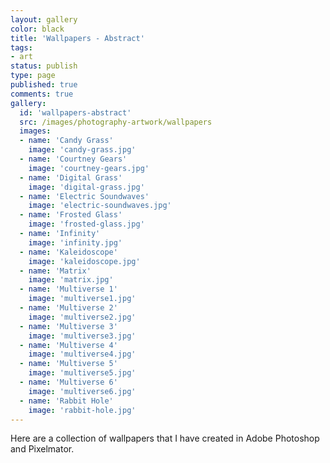 ```yaml
---
layout: gallery
color: black
title: 'Wallpapers - Abstract'
tags:
- art
status: publish
type: page
published: true
comments: true
gallery:
  id: 'wallpapers-abstract'
  src: /images/photography-artwork/wallpapers
  images:
  - name: 'Candy Grass'
    image: 'candy-grass.jpg'
  - name: 'Courtney Gears'
    image: 'courtney-gears.jpg'
  - name: 'Digital Grass'
    image: 'digital-grass.jpg'
  - name: 'Electric Soundwaves'
    image: 'electric-soundwaves.jpg'
  - name: 'Frosted Glass'
    image: 'frosted-glass.jpg'
  - name: 'Infinity'
    image: 'infinity.jpg'
  - name: 'Kaleidoscope'
    image: 'kaleidoscope.jpg'
  - name: 'Matrix'
    image: 'matrix.jpg'
  - name: 'Multiverse 1'
    image: 'multiverse1.jpg'
  - name: 'Multiverse 2'
    image: 'multiverse2.jpg'
  - name: 'Multiverse 3'
    image: 'multiverse3.jpg'
  - name: 'Multiverse 4'
    image: 'multiverse4.jpg'
  - name: 'Multiverse 5'
    image: 'multiverse5.jpg'
  - name: 'Multiverse 6'
    image: 'multiverse6.jpg'
  - name: 'Rabbit Hole'
    image: 'rabbit-hole.jpg'
---
```

Here are a collection of wallpapers that I have created in Adobe Photoshop and Pixelmator.
